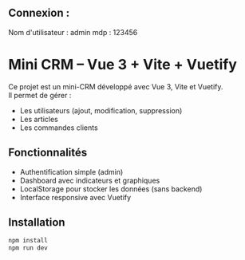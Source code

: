 ## Connexion :

Nom d'utilisateur : admin
mdp : 123456

# Mini CRM – Vue 3 + Vite + Vuetify

Ce projet est un mini-CRM développé avec Vue 3, Vite et Vuetify.  
Il permet de gérer :

- Les utilisateurs (ajout, modification, suppression)
- Les articles
- Les commandes clients

## Fonctionnalités

- Authentification simple (admin)
- Dashboard avec indicateurs et graphiques
- LocalStorage pour stocker les données (sans backend)
- Interface responsive avec Vuetify

## Installation

```bash
npm install
npm run dev
```
